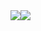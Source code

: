 <div style="display:flex;align-items:center;">
  <a href="https://github.com/cipher-edu?tab=repositories">
    <img src="https://github-readme-stats.vercel.app/api?username=cipher-edu&show_icons=true&theme=material-palenight&count_private=true&hide_border=true" />
  </a>
  <a href="https://github.com/cipher-edu?tab=repositories">
    <img src="https://github-readme-stats.vercel.app/api/top-langs?username=cipher-edu&show_icons=true&theme=material-palenight&hide_border=true&layout=compact" />
  </a>
</div>
